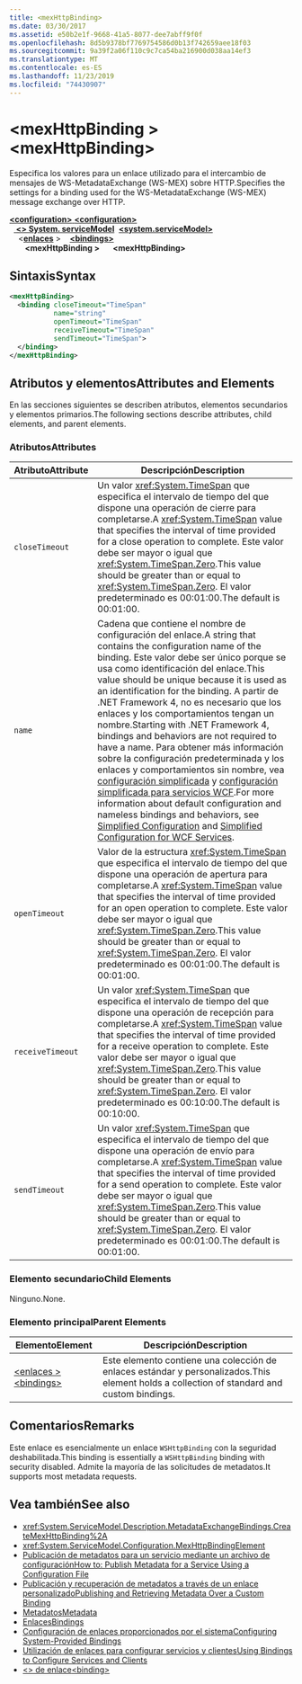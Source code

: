 ```yaml
---
title: <mexHttpBinding>
ms.date: 03/30/2017
ms.assetid: e50b2e1f-9668-41a5-8077-dee7abff9f0f
ms.openlocfilehash: 8d5b9378bf7769754586d0b13f742659aee18f03
ms.sourcegitcommit: 9a39f2a06f110c9c7ca54ba216900d038aa14ef3
ms.translationtype: MT
ms.contentlocale: es-ES
ms.lasthandoff: 11/23/2019
ms.locfileid: "74430907"
---
```

# <a name="mexhttpbinding"></a><span data-ttu-id="a9faf-101">\<mexHttpBinding ></span><span class="sxs-lookup"><span data-stu-id="a9faf-101">\<mexHttpBinding></span></span>
<span data-ttu-id="a9faf-102">Especifica los valores para un enlace utilizado para el intercambio de mensajes de WS-MetadataExchange (WS-MEX) sobre HTTP.</span><span class="sxs-lookup"><span data-stu-id="a9faf-102">Specifies the settings for a binding used for the WS-MetadataExchange (WS-MEX) message exchange over HTTP.</span></span>  
  
<span data-ttu-id="a9faf-103">[ **\<configuration>** ](../configuration-element.md)</span><span class="sxs-lookup"><span data-stu-id="a9faf-103">[**\<configuration>**](../configuration-element.md)</span></span>\
<span data-ttu-id="a9faf-104">&nbsp;&nbsp;[ **\<> System. serviceModel**](system-servicemodel.md)</span><span class="sxs-lookup"><span data-stu-id="a9faf-104">&nbsp;&nbsp;[**\<system.serviceModel>**](system-servicemodel.md)</span></span>\
<span data-ttu-id="a9faf-105">&nbsp;&nbsp;&nbsp;&nbsp;\<[**enlaces**](bindings.md) ></span><span class="sxs-lookup"><span data-stu-id="a9faf-105">&nbsp;&nbsp;&nbsp;&nbsp;[**\<bindings>**](bindings.md)</span></span>\
<span data-ttu-id="a9faf-106">&nbsp;&nbsp;&nbsp;&nbsp;&nbsp;&nbsp; **\<mexHttpBinding >**</span><span class="sxs-lookup"><span data-stu-id="a9faf-106">&nbsp;&nbsp;&nbsp;&nbsp;&nbsp;&nbsp;**\<mexHttpBinding>**</span></span>  
  
## <a name="syntax"></a><span data-ttu-id="a9faf-107">Sintaxis</span><span class="sxs-lookup"><span data-stu-id="a9faf-107">Syntax</span></span>  
  
```xml  
<mexHttpBinding>
  <binding closeTimeout="TimeSpan"
           name="string"
           openTimeout="TimeSpan"
           receiveTimeout="TimeSpan"
           sendTimeout="TimeSpan">
  </binding>
</mexHttpBinding>
```  
  
## <a name="attributes-and-elements"></a><span data-ttu-id="a9faf-108">Atributos y elementos</span><span class="sxs-lookup"><span data-stu-id="a9faf-108">Attributes and Elements</span></span>  
 <span data-ttu-id="a9faf-109">En las secciones siguientes se describen atributos, elementos secundarios y elementos primarios.</span><span class="sxs-lookup"><span data-stu-id="a9faf-109">The following sections describe attributes, child elements, and parent elements.</span></span>  
  
### <a name="attributes"></a><span data-ttu-id="a9faf-110">Atributos</span><span class="sxs-lookup"><span data-stu-id="a9faf-110">Attributes</span></span>  
  
|<span data-ttu-id="a9faf-111">Atributo</span><span class="sxs-lookup"><span data-stu-id="a9faf-111">Attribute</span></span>|<span data-ttu-id="a9faf-112">Descripción</span><span class="sxs-lookup"><span data-stu-id="a9faf-112">Description</span></span>|  
|---------------|-----------------|  
|`closeTimeout`|<span data-ttu-id="a9faf-113">Un valor <xref:System.TimeSpan> que especifica el intervalo de tiempo del que dispone una operación de cierre para completarse.</span><span class="sxs-lookup"><span data-stu-id="a9faf-113">A <xref:System.TimeSpan> value that specifies the interval of time provided for a close operation to complete.</span></span> <span data-ttu-id="a9faf-114">Este valor debe ser mayor o igual que <xref:System.TimeSpan.Zero>.</span><span class="sxs-lookup"><span data-stu-id="a9faf-114">This value should be greater than or equal to <xref:System.TimeSpan.Zero>.</span></span> <span data-ttu-id="a9faf-115">El valor predeterminado es 00:01:00.</span><span class="sxs-lookup"><span data-stu-id="a9faf-115">The default is 00:01:00.</span></span>|  
|`name`|<span data-ttu-id="a9faf-116">Cadena que contiene el nombre de configuración del enlace.</span><span class="sxs-lookup"><span data-stu-id="a9faf-116">A string that contains the configuration name of the binding.</span></span> <span data-ttu-id="a9faf-117">Este valor debe ser único porque se usa como identificación del enlace.</span><span class="sxs-lookup"><span data-stu-id="a9faf-117">This value should be unique because it is used as an identification for the binding.</span></span> <span data-ttu-id="a9faf-118">A partir de .NET Framework 4, no es necesario que los enlaces y los comportamientos tengan un nombre.</span><span class="sxs-lookup"><span data-stu-id="a9faf-118">Starting with .NET Framework 4, bindings and behaviors are not required to have a name.</span></span> <span data-ttu-id="a9faf-119">Para obtener más información sobre la configuración predeterminada y los enlaces y comportamientos sin nombre, vea [configuración simplificada](../../../wcf/simplified-configuration.md) y [configuración simplificada para servicios WCF](../../../wcf/samples/simplified-configuration-for-wcf-services.md).</span><span class="sxs-lookup"><span data-stu-id="a9faf-119">For more information about default configuration and nameless bindings and behaviors, see [Simplified Configuration](../../../wcf/simplified-configuration.md) and [Simplified Configuration for WCF Services](../../../wcf/samples/simplified-configuration-for-wcf-services.md).</span></span>|  
|`openTimeout`|<span data-ttu-id="a9faf-120">Valor de la estructura <xref:System.TimeSpan> que especifica el intervalo de tiempo del que dispone una operación de apertura para completarse.</span><span class="sxs-lookup"><span data-stu-id="a9faf-120">A <xref:System.TimeSpan> value that specifies the interval of time provided for an open operation to complete.</span></span> <span data-ttu-id="a9faf-121">Este valor debe ser mayor o igual que <xref:System.TimeSpan.Zero>.</span><span class="sxs-lookup"><span data-stu-id="a9faf-121">This value should be greater than or equal to <xref:System.TimeSpan.Zero>.</span></span> <span data-ttu-id="a9faf-122">El valor predeterminado es 00:01:00.</span><span class="sxs-lookup"><span data-stu-id="a9faf-122">The default is 00:01:00.</span></span>|  
|`receiveTimeout`|<span data-ttu-id="a9faf-123">Un valor <xref:System.TimeSpan> que especifica el intervalo de tiempo del que dispone una operación de recepción para completarse.</span><span class="sxs-lookup"><span data-stu-id="a9faf-123">A <xref:System.TimeSpan> value that specifies the interval of time provided for a receive operation to complete.</span></span> <span data-ttu-id="a9faf-124">Este valor debe ser mayor o igual que <xref:System.TimeSpan.Zero>.</span><span class="sxs-lookup"><span data-stu-id="a9faf-124">This value should be greater than or equal to <xref:System.TimeSpan.Zero>.</span></span> <span data-ttu-id="a9faf-125">El valor predeterminado es 00:10:00.</span><span class="sxs-lookup"><span data-stu-id="a9faf-125">The default is 00:10:00.</span></span>|  
|`sendTimeout`|<span data-ttu-id="a9faf-126">Un valor <xref:System.TimeSpan> que especifica el intervalo de tiempo del que dispone una operación de envío para completarse.</span><span class="sxs-lookup"><span data-stu-id="a9faf-126">A <xref:System.TimeSpan> value that specifies the interval of time provided for a send operation to complete.</span></span> <span data-ttu-id="a9faf-127">Este valor debe ser mayor o igual que <xref:System.TimeSpan.Zero>.</span><span class="sxs-lookup"><span data-stu-id="a9faf-127">This value should be greater than or equal to <xref:System.TimeSpan.Zero>.</span></span> <span data-ttu-id="a9faf-128">El valor predeterminado es 00:01:00.</span><span class="sxs-lookup"><span data-stu-id="a9faf-128">The default is 00:01:00.</span></span>|  
  
### <a name="child-elements"></a><span data-ttu-id="a9faf-129">Elemento secundario</span><span class="sxs-lookup"><span data-stu-id="a9faf-129">Child Elements</span></span>  
 <span data-ttu-id="a9faf-130">Ninguno.</span><span class="sxs-lookup"><span data-stu-id="a9faf-130">None.</span></span>  
  
### <a name="parent-elements"></a><span data-ttu-id="a9faf-131">Elemento principal</span><span class="sxs-lookup"><span data-stu-id="a9faf-131">Parent Elements</span></span>  
  
|<span data-ttu-id="a9faf-132">Elemento</span><span class="sxs-lookup"><span data-stu-id="a9faf-132">Element</span></span>|<span data-ttu-id="a9faf-133">Descripción</span><span class="sxs-lookup"><span data-stu-id="a9faf-133">Description</span></span>|  
|-------------|-----------------|  
|[<span data-ttu-id="a9faf-134">\<enlaces ></span><span class="sxs-lookup"><span data-stu-id="a9faf-134">\<bindings></span></span>](bindings.md)|<span data-ttu-id="a9faf-135">Este elemento contiene una colección de enlaces estándar y personalizados.</span><span class="sxs-lookup"><span data-stu-id="a9faf-135">This element holds a collection of standard and custom bindings.</span></span>|  
  
## <a name="remarks"></a><span data-ttu-id="a9faf-136">Comentarios</span><span class="sxs-lookup"><span data-stu-id="a9faf-136">Remarks</span></span>  
 <span data-ttu-id="a9faf-137">Este enlace es esencialmente un enlace `WSHttpBinding` con la seguridad deshabilitada.</span><span class="sxs-lookup"><span data-stu-id="a9faf-137">This binding is essentially a `WSHttpBinding` binding with security disabled.</span></span> <span data-ttu-id="a9faf-138">Admite la mayoría de las solicitudes de metadatos.</span><span class="sxs-lookup"><span data-stu-id="a9faf-138">It supports most metadata requests.</span></span>  
  
## <a name="see-also"></a><span data-ttu-id="a9faf-139">Vea también</span><span class="sxs-lookup"><span data-stu-id="a9faf-139">See also</span></span>

- <xref:System.ServiceModel.Description.MetadataExchangeBindings.CreateMexHttpBinding%2A>
- <xref:System.ServiceModel.Configuration.MexHttpBindingElement>
- [<span data-ttu-id="a9faf-140">Publicación de metadatos para un servicio mediante un archivo de configuración</span><span class="sxs-lookup"><span data-stu-id="a9faf-140">How to: Publish Metadata for a Service Using a Configuration File</span></span>](../../../wcf/feature-details/how-to-publish-metadata-for-a-service-using-a-configuration-file.md)
- [<span data-ttu-id="a9faf-141">Publicación y recuperación de metadatos a través de un enlace personalizado</span><span class="sxs-lookup"><span data-stu-id="a9faf-141">Publishing and Retrieving Metadata Over a Custom Binding</span></span>](../../../wcf/extending/publishing-and-retrieving-metadata-over-a-custom-binding.md)
- [<span data-ttu-id="a9faf-142">Metadatos</span><span class="sxs-lookup"><span data-stu-id="a9faf-142">Metadata</span></span>](../../../wcf/feature-details/metadata.md)
- [<span data-ttu-id="a9faf-143">Enlaces</span><span class="sxs-lookup"><span data-stu-id="a9faf-143">Bindings</span></span>](../../../wcf/bindings.md)
- [<span data-ttu-id="a9faf-144">Configuración de enlaces proporcionados por el sistema</span><span class="sxs-lookup"><span data-stu-id="a9faf-144">Configuring System-Provided Bindings</span></span>](../../../wcf/feature-details/configuring-system-provided-bindings.md)
- [<span data-ttu-id="a9faf-145">Utilización de enlaces para configurar servicios y clientes</span><span class="sxs-lookup"><span data-stu-id="a9faf-145">Using Bindings to Configure Services and Clients</span></span>](../../../wcf/using-bindings-to-configure-services-and-clients.md)
- [<span data-ttu-id="a9faf-146">\<> de enlace</span><span class="sxs-lookup"><span data-stu-id="a9faf-146">\<binding></span></span>](bindings.md)
